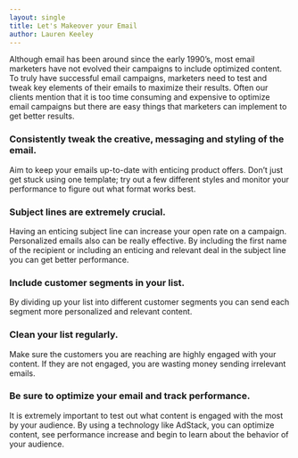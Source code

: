 ```yaml
---
layout: single
title: Let's Makeover your Email
author: Lauren Keeley
---
```


Although email has been around since the early 1990’s, most email marketers have not evolved their campaigns to include optimized content. To truly have successful email campaigns, marketers need to test and tweak key elements of their emails to maximize their results. Often our clients mention that it is too time consuming and expensive to optimize email campaigns but there are easy things that marketers can implement to get better results.

### Consistently tweak the creative, messaging and styling of the email. 

Aim to keep your emails up-to-date with enticing product offers. Don’t just get stuck using one template; try out a few different styles and monitor your performance to figure out what format works best. 

### Subject lines are extremely crucial.  

Having an enticing subject line can increase your open rate on a campaign. Personalized emails also can be really effective. By including the first name of the recipient or including an enticing and relevant deal in the subject line you can get better performance.

### Include customer segments in your list. 

By dividing up your list into different customer segments you can send each segment more personalized and relevant content. 

### Clean your list regularly. 

Make sure the customers you are reaching are highly engaged with your content. If they are not engaged, you are wasting money sending irrelevant emails. 

### Be sure to optimize your email and track performance. 

It is extremely important to test out what content is engaged with the most by your audience.  By using a technology like AdStack, you can optimize content, see performance increase and begin to learn about the behavior of your audience.
